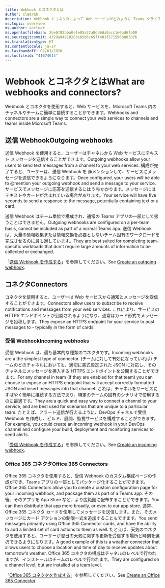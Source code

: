 ```yaml
---
title: Webhook とコネクタとは
author: clearab
description: Webhook とコネクタによって Web サービスがどのように Teams クライアントに接続されるかについて説明します。
ms.topic: overview
ms.author: anclear
ms.openlocfilehash: 2be6f82bba0efe05a22a8da9da0acc1e0ad6fa00
ms.sourcegitcommit: 4329a94918263c85d6c65ff401f571556b80307b
ms.translationtype: HT
ms.contentlocale: ja-JP
ms.lasthandoff: 02/01/2020
ms.locfileid: "41674614"
---
```

# <a name="what-are-webhooks-and-connectors"></a><span data-ttu-id="ef212-103">Webhook とコネクタとは</span><span class="sxs-lookup"><span data-stu-id="ef212-103">What are webhooks and connectors?</span></span>

<span data-ttu-id="ef212-104">Webhook とコネクタを使用すると、Web サービスを、Microsoft Teams 内のチャネルやチームに簡単に接続することができます。</span><span class="sxs-lookup"><span data-stu-id="ef212-104">Webhooks and connectors are a simple way to connect your web services to channels and teams inside Microsoft Teams.</span></span> 

## <a name="outgoing-webhooks"></a><span data-ttu-id="ef212-105">送信 Webhook</span><span class="sxs-lookup"><span data-stu-id="ef212-105">Outgoing webhooks</span></span>

<span data-ttu-id="ef212-106">送信 Webhook を使用すると、ユーザーはチャネルから Web サービスにテキスト メッセージを送信することができます。</span><span class="sxs-lookup"><span data-stu-id="ef212-106">Outgoing webhooks allow your users to send text messages from a channel to your web services.</span></span> <span data-ttu-id="ef212-107">構成が完了すると、ユーザーは、送信 Webhook を @メンションして、サービスにメッセージを送信できるようになります。</span><span class="sxs-lookup"><span data-stu-id="ef212-107">Once configured, your users will be able to @mention your outgoing webhook and send a message to your service.</span></span> <span data-ttu-id="ef212-108">サービスでメッセージに応答を送信するには 5 秒かかります。メッセージにはテキストやカードが含まれている場合があります。</span><span class="sxs-lookup"><span data-stu-id="ef212-108">Your service will have five seconds to send a response to the message, potentially containing text or a card.</span></span>

<span data-ttu-id="ef212-109">送信 Webhook はチーム単位で構成され、通常の Teams アプリの一部として扱うことはできません。</span><span class="sxs-lookup"><span data-stu-id="ef212-109">Outgoing webhooks are configured on a per-team basis, cannot be included as part of a normal Teams app.</span></span> <span data-ttu-id="ef212-110">送信 Webhook は、大量の情報収集または情報交換を必要としないチーム固有のワークロードを完成させるのに最も適しています。</span><span class="sxs-lookup"><span data-stu-id="ef212-110">They are best suited for completing team-specific workloads that don't require large amounts of information to be collected or exchanged.</span></span>

<span data-ttu-id="ef212-111">「[送信 Webhook を作成する](~/webhooks-and-connectors/how-to/add-outgoing-webhook.md)」を参照してください。</span><span class="sxs-lookup"><span data-stu-id="ef212-111">See [Create an outgoing webhook](~/webhooks-and-connectors/how-to/add-outgoing-webhook.md).</span></span>

## <a name="connectors"></a><span data-ttu-id="ef212-112">コネクタ</span><span class="sxs-lookup"><span data-stu-id="ef212-112">Connectors</span></span>

<span data-ttu-id="ef212-113">コネクタを使用すると、ユーザーは Web サービスから通知とメッセージを受信することができます。</span><span class="sxs-lookup"><span data-stu-id="ef212-113">Connectors allow users to subscribe to receive notifications and messages from your web services.</span></span> <span data-ttu-id="ef212-114">これにより、サービスの HTTPS エンドポイントが公開されるようになり、通常はカード形式でメッセージを投稿します。</span><span class="sxs-lookup"><span data-stu-id="ef212-114">They expose an HTTPS endpoint for your service to post messages to - typically in the form of cards.</span></span>

### <a name="incoming-webhooks"></a><span data-ttu-id="ef212-115">受信 Webhook</span><span class="sxs-lookup"><span data-stu-id="ef212-115">Incoming webhooks</span></span>

<span data-ttu-id="ef212-116">受信 Webhook は、最も基本的な種類のコネクタです。</span><span class="sxs-lookup"><span data-stu-id="ef212-116">Incoming webhooks are a the simplest type of connector.</span></span> <span data-ttu-id="ef212-117">(チームに対して有効になっていれば) チームのどのチャネルにおいても、適切に書式設定された JSON に対応し、そのチャネルにメッセージを挿入する HTTPS エンドポイントを公開することができます。</span><span class="sxs-lookup"><span data-stu-id="ef212-117">For any channel in team (if they are enabled for that team) you can choose to expose an HTTPS endpoint that will accept correctly formatted JSON and insert messages into that channel.</span></span> <span data-ttu-id="ef212-118">これは、チャネルをサービスにすばやく簡単に接続する方法であり、特定のチームの固有のシナリオで使用するのに最適です。</span><span class="sxs-lookup"><span data-stu-id="ef212-118">They are a quick and easy way to connect a channel to your service, and are best used for scenarios that are unique to a particular team.</span></span> <span data-ttu-id="ef212-119">たとえば、アラート送信が行えるように、DevOps チャネルで受信 Webhook を作成し、ビルド、展開、監視サービスを構成することができます。</span><span class="sxs-lookup"><span data-stu-id="ef212-119">For example, you could create an incoming webhook in your DevOps channel and configure your build, deployment and monitoring services to send alerts.</span></span>

<span data-ttu-id="ef212-120">「[受信 Webhook を作成する](~/webhooks-and-connectors/how-to/add-incoming-webhook.md)」を参照してください。</span><span class="sxs-lookup"><span data-stu-id="ef212-120">See [Create an incoming webhook](~/webhooks-and-connectors/how-to/add-incoming-webhook.md).</span></span>

### <a name="office-365-connectors"></a><span data-ttu-id="ef212-121">Office 365 コネクタ</span><span class="sxs-lookup"><span data-stu-id="ef212-121">Office 365 Connectors</span></span>

<span data-ttu-id="ef212-122">Office 365 コネクタを使用すると、受信 Webhook のカスタム構成ページの作成ができ、Teams アプリの一部としてパッケージ化することができます。</span><span class="sxs-lookup"><span data-stu-id="ef212-122">Office 365 Connectors allow you to create a custom configuration page for your incoming webhook, and package them as part of a Teams app.</span></span> <span data-ttu-id="ef212-123">その後、そのアプリを App Store など、より広範囲に配布することができます。</span><span class="sxs-lookup"><span data-stu-id="ef212-123">You can then distribute that app more broadly, or even to our app store.</span></span> <span data-ttu-id="ef212-124">通常、Office 365 コネクタ カードを使用してメッセージを送信します。また、そのメッセージにカード アクションの制限一式を追加することもできます。</span><span class="sxs-lookup"><span data-stu-id="ef212-124">You send messages primarily using Office 365 Connector cards, and have the ability to add a limited set of card actions to them as well.</span></span> <span data-ttu-id="ef212-125">たとえば、天気のコネクタを使用すると、ユーザーが翌日の天気に関する更新を受信する場所と時刻を選択できるようになります。</span><span class="sxs-lookup"><span data-stu-id="ef212-125">A good example of this is a weather connector that allows users to choose a location and time of day to receive updates about tomorrow's weather.</span></span> <span data-ttu-id="ef212-126">Office 365 コネクタの構成はチャネルのレベルで行われますが、インストールはチームのレベルで行われます。</span><span class="sxs-lookup"><span data-stu-id="ef212-126">They are configured on a channel level, but are installed at a team level.</span></span>

<span data-ttu-id="ef212-127">「[Office 365 コネクタを作成する](~/webhooks-and-connectors/how-to/connectors-creating.md)」を参照してください。</span><span class="sxs-lookup"><span data-stu-id="ef212-127">See [Create an Office 365 Connector](~/webhooks-and-connectors/how-to/connectors-creating.md).</span></span>